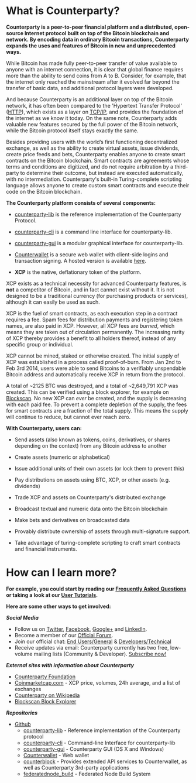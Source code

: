 ﻿What is Counterparty?
=====================

**Counterparty is a peer-to-peer financial platform and a distributed, open-source Internet protocol built on top of the Bitcoin blockchain and network. By encoding data in ordinary Bitcoin transactions, Counterparty expands the uses and features of Bitcoin in new and unprecedented ways.**

While Bitcoin has made fully peer-to-peer transfer of value available to anyone with an internet connection, it is clear that global finance requires more than the ability to send coins from A to B. Consider, for example, that the internet only reached the mainstream after it evolved far beyond the transfer of basic data, and additional protocol layers were developed. 

And because Counterparty is an additional layer on top of the Bitcoin network, it has often been compared to the 'Hypertext Transfer Protocol' ([HTTP](http://en.wikipedia.org/wiki/Hypertext_Transfer_Protocol)), which exists as a layer on [TCP/IP](http://en.wikipedia.org/wiki/Internet_protocol_suite), and provides the foundation of the internet as we know it today. On the same note, Counterparty adds valuable new features secured by the full power of the Bitcoin network, while the Bitcoin protocol itself stays exactly the same.  

Besides providing users with the world’s first functioning decentralized exchange, as well as the ability to create virtual assets, issue dividends, create price feeds and bets, Counterparty enables anyone to create smart contracts on the Bitcoin blockchain. Smart contracts are agreements whose terms and conditions are digitized, and do not require arbitration by a third-party to determine their outcome, but instead are executed automatically, with no intermediation. Counterparty's built-in Turing-complete scripting language allows anyone to create custom smart contracts and execute their code on the Bitcoin blockchain.

**The Counterparty platform consists of several components:**

* [counterparty-lib][] is the reference implementation of the Counterparty Protocol.

* [counterparty-cli][] is a command line interface for counterparty-lib.

* [counterparty-gui][] is a modular graphical interface for counterparty-lib.

* [Counterwallet][] is a secure web wallet with client-side logins and transaction signing. A hosted version is available [here](http://counterwallet.io).

* **XCP** is the native, deflationary token of the platform. 

XCP exists as a technical necessity for advanced Counterparty features, is **not** a competitor of Bitcoin, and in fact cannot exist without it. It is not designed to be a traditional currency (for purchasing products or services), although it can easily be used as such.

XCP is the fuel of smart contracts, as each execution step in a contract requires a fee. Spam fees for distribution payments and registering token names, are also paid in XCP. However, all XCP fees are _burned_, which means they are taken out of circulation permanently. The increasing rarity of XCP thereby provides a benefit to all holders thereof, instead of any specific group or individual.

XCP cannot be mined, staked or otherwise created. The initial supply of XCP was established in a process called proof-of-burn. From Jan 2nd to Feb 3rd 2014, users were able to send Bitcoins to a verifiably unspendable Bitcoin address and automatically receive XCP in return from the protocol. 

A total of ~2125 BTC was destroyed, and a total of ~2,649,791 XCP was created. This can be verified using a block explorer, for example on [Blockscan](http://blockscan.com/burn). No new XCP can _ever_ be created, and the supply is decreasing with each paid fee. To prevent a complete depletion of the supply, the fees for smart contracts are a fraction of the total supply. This means the supply will continue to reduce, but cannot ever reach zero. 

**With Counterparty, users can:**

* Send assets (also known as tokens, coins, derivatives, or shares depending on the context) from any Bitcoin address to another

* Create assets (numeric or alphabetical)

* Issue additional units of their own assets (or lock them to prevent this)

* Pay distributions on assets using BTC, XCP, or other assets (e.g. dividends)

* Trade XCP and assets on Counterparty's distributed exchange

* Broadcast textual and numeric data onto the Bitcoin blockchain

* Make bets and derivatives on broadcasted data

* Provably distribute ownership of assets through multi-signature support.

* Take advantage of turing-complete scripting to craft smart contracts and financial instruments.

How can I learn more?
=====================

**For example, you could start by reading our [Frequently Asked Questions](FAQ.md) or taking a look at our [User Tutorials](/Tutorials/User_Tutorials/counterwallet_manual.md).**

**Here are some other ways to get involved:**

***Social Media***

-   Follow us on [Twitter][], [Facebook][], [Google+][] and
[LinkedIn][].
-   Become a member of our [Official Forum](https://forums.counterparty.io/).
-   Join our official chat: [End Users/General][] & [Developers/Technical][]
-   Receive updates via email: Counterparty currently has two free,
low-volume mailing lists (Community & Developer). [Subscribe
now!][]

***External sites with information about Counterparty***

-   [Counterparty Foundation](http://counterpartyfoundation.org)
-   [Coinmarketcap.com][] - XCP price, volumes, 24h average, and a list of exchanges
-   [Counterparty on Wikipedia][]
-   [Blockscan Block Explorer](http://blockscan.com)

  [Twitter]: https://twitter.com/CounterpartyXCP
  [Facebook]: https://www.facebook.com/CounterpartyXCP
  [Google+]: https://plus.google.com/u/0/b/116178666129262850551/+CounterpartyIoXCP/posts
  [LinkedIn]: https://www.linkedin.com/company/3644957
  [End Users/General]: http://gitter.im/CounterpartyXCP/General
  [Developers/Technical]: http://gitter.im/CounterpartyXCP/Technical
  [Subscribe now!]: http://counterparty.us9.list-manage.com/subscribe/post?u=670b494916e05d6d2cfaa5206&id=cdae97fc90
  [Coinmarketcap.com]: http://coinmarketcap.com/currencies/counterparty/
  [Counterparty on Wikipedia]: https://en.wikipedia.org/wiki/Counterparty_(technology)


***Repositories***

-   [Github][]
    -   [counterparty-lib][] - Reference implementation of the Counterparty protocol
    -   [counterparty-cli][] - Command-line Interface for counterparty-lib
    -   [counterparty-gui][] - Counterparty GUI (OS X and Windows)
    -   [Counterwallet][] - Web wallet
    -   [counterblock][] - Provides extended API services to Counterwallet, as well as Counterparty 3rd-party applications
    -   [federatednode_build](https://github.com/CounterpartyXCP/federatednode_build) - Federated Node Build System

[Github]: https://github.com/CounterpartyXCP
[counterparty-lib]: https://github.com/CounterpartyXCP/counterpartyd
[counterparty-cli]: https://github.com/CounterpartyXCP/counterparty-cli
[counterparty-gui]: https://github.com/CounterpartyXCP/counterparty-gui
[counterblock]: https://github.com/CounterpartyXCP/counterblock
[Counterwallet]: https://github.com/CounterpartyXCP/counterwallet
